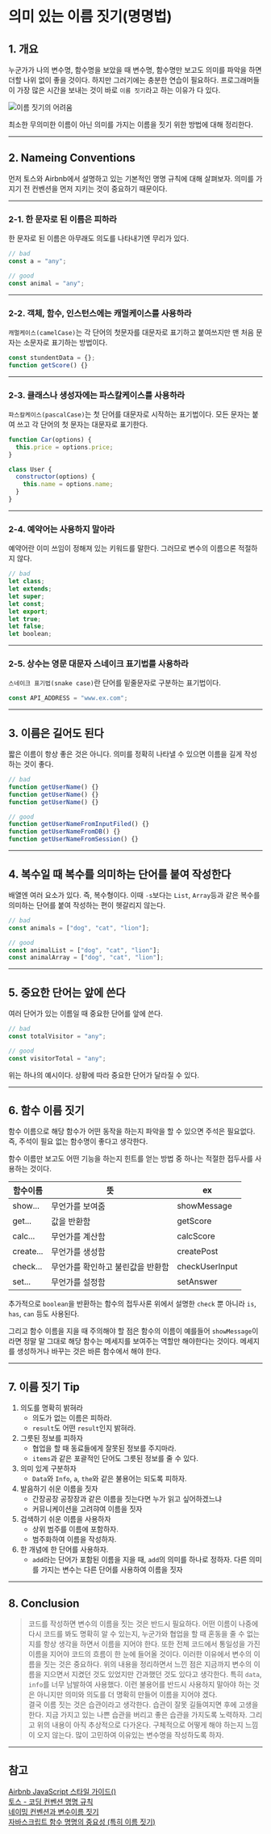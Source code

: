 # 의미 있는 이름 짓기(명명법)

## 1. 개요

누군가가 나의 변수명, 함수명을 보았을 때 변수명, 함수명만 보고도 의미를 파악을 하면 더할 나위 없이 좋을 것이다.
하지만 그러기에는 충분한 연습이 필요하다. 프로그래머들이 가장 많은 시간을 보내는 것이 바로 `이름 짓기`라고 하는 이유가 다 있다.

![이름 짓기의 어려움](https://i1.daumcdn.net/thumb/C264x200/?fname=https://blog.kakaocdn.net/dn/brapcH/btqzfGnjMOr/zAPAX87XnkRMps3i5za1jk/img.png)

최소한 무의미한 이름이 아닌 의미를 가지는 이름을 짓기 위한 방법에 대해 정리한다.

---

## 2. Nameing Conventions

먼저 토스와 Airbnb에서 설명하고 있는 기본적인 명명 규칙에 대해 살펴보자. 의미를 가지기 전 컨벤션을 먼저 지키는 것이 중요하기 때문이다.

---

### 2-1. 한 문자로 된 이름은 피하라

한 문자로 된 이름은 아무래도 의도를 나타내기엔 무리가 있다.

```javascript
// bad
const a = "any";

// good
const animal = "any";
```

---

### 2-2. 객체, 함수, 인스턴스에는 캐멀케이스를 사용하라

`캐멀케이스(camelCase)`는 각 단어의 첫문자를 대문자로 표기하고 붙여쓰지만 맨 처음 문자는 소문자로 표기하는 방법이다.

```javascript
const stundentData = {};
function getScore() {}
```

---

### 2-3. 클래스나 생성자에는 파스칼케이스를 사용하라

`파스칼케이스(pascalCase)`는 첫 단어를 대문자로 시작하는 표기법이다. 모든 문자는 붙여 쓰고 각 단어의 첫 문자는 대문자로 표기한다.

```javascript
function Car(options) {
  this.price = options.price;
}

class User {
  constructor(options) {
    this.name = options.name;
  }
}
```

---

### 2-4. 예약어는 사용하지 말아라

예약어란 이미 쓰임이 정해져 있는 키워드를 말한다. 그러므로 변수의 이름으론 적절하지 않다.

```javascript
// bad
let class;
let extends;
let super;
let const;
let export;
let true;
let false;
let boolean;
```

---

### 2-5. 상수는 영문 대문자 스네이크 표기법를 사용하라

`스네이크 표기법(snake case)`란 단어를 밑줄문자로 구분하는 표기법이다.

```javascript
const API_ADDRESS = "www.ex.com";
```

---

## 3. 이름은 길어도 된다

짧은 이름이 항상 좋은 것은 아니다. 의미를 정확히 나타낼 수 있으면 이름을 길게 작성하는 것이 좋다.

```javascript
// bad
function getUserName() {}
function getUserName() {}
function getUserName() {}

// good
function getUserNameFromInputFiled() {}
function getUserNameFromDB() {}
function getUserNameFromSession() {}
```

---

## 4. 복수일 때 복수를 의미하는 단어를 붙여 작성한다

배열엔 여러 요소가 있다. 즉, 복수형이다. 이때 `-s`보다는 `List`, `Array`등과 같은 복수를 의미하는 단어를 붙여 작성하는 편이 헷갈리지 않는다.

```javascript
// bad
const animals = ["dog", "cat", "lion"];

// good
const animalList = ["dog", "cat", "lion"];
const animalArray = ["dog", "cat", "lion"];
```

---

## 5. 중요한 단어는 앞에 쓴다

여러 단어가 있는 이름일 때 중요한 단어를 앞에 쓴다.

```javascript
// bad
const totalVisitor = "any";

// good
const visitorTotal = "any";
```

위는 하나의 예시이다. 상황에 따라 중요한 단어가 달라질 수 있다.

---

## 6. 함수 이름 짓기

함수 이름으로 해당 함수가 어떤 동작을 하는지 파악을 할 수 있으면 주석은 필요없다. 즉, 주석이 필요 없는 함수명이 좋다고 생각한다.

함수 이름만 보고도 어떤 기능을 하는지 힌트를 얻는 방법 중 하나는 적절한 접두사를 사용하는 것이다.

| 함수이름  | 뜻                                | ex             |
| --------- | --------------------------------- | -------------- |
| show...   | 무언가를 보여줌                   | showMessage    |
| get...    | 값을 반환함                       | getScore       |
| calc...   | 무언가를 계산함                   | calcScore      |
| create... | 무언가를 생성함                   | createPost     |
| check...  | 무언가를 확인하고 불린값을 반환함 | checkUserInput |
| set...    | 무언가를 설정함                   | setAnswer      |

추가적으로 `boolean`을 반환하는 함수의 접두사론 위에서 설명한 `check` 뿐 아니라 `is`, `has`, `can` 등도 사용된다.

그리고 함수 이름을 지을 때 주의해야 할 점은 함수의 이름이 예를들어 `showMessage`이라면 정말 말 그대로 해당 함수는 메세지를 보여주는 역할만 해야한다는 것이다. 메세지를 생성하거나 바꾸는 것은 바른 함수에서 해야 한다.

---

## 7. 이름 짓기 Tip

1. 의도를 명확히 밝혀라
   - 의도가 없는 이름은 피하라.
   - `result`도 어떤 `result`인지 밝혀라.
2. 그릇된 정보를 피하자
   - 협업을 할 때 동료들에게 잘못된 정보를 주지마라.
   - `items`과 같은 포괄적인 단어도 그릇된 정보를 줄 수 있다.
3. 의미 있게 구분하자
   - `Data`와 `Info`, `a`, `the`와 같은 불용어는 되도록 피하자.
4. 발음하기 쉬운 이름을 짓자
   - 간장공장 공장장과 같은 이름을 짓는다면 누가 읽고 싶어하겠느냐
   - 커뮤니케이션을 고려햐여 이름을 짓자
5. 검색하기 쉬운 이름을 사용하자
   - 상위 범주를 이름에 포함하자.
   - 범주화하여 이름을 작성하자.
6. 한 개념에 한 단어를 사용하자.
   - `add`라는 단어가 포함된 이름을 지을 때, `add`의 의미를 하나로 정하자. 다른 의미를 가지는 변수는 다른 단어를 사용하여 이름을 짓자

---

## 8. Conclusion

> 코드를 작성하면 변수의 이름을 짓는 것은 반드시 필요하다. 어떤 이름이 나중에 다시 코드를 봐도 명확히 알 수 있는지, 누군가와 협업을 할 때 혼동을 줄 수 없는지를 항상 생각을 하면서 이름을 지어야 한다. 또한 전체 코드에서 통일성을 가진 이름을 지어야 코드의 흐름이 한 눈에 들어올 것이다. 이러한 이유에서 변수의 이름을 짓는 것은 중요하다. 위의 내용을 정리하면서 느낀 점은 지금까지 변수의 이름을 지으면서 지켰던 것도 있었지만 간과했던 것도 있다고 생각한다. 특히 `data`, `info`를 너무 남발하여 사용했다. 이런 불용어를 반드시 사용하지 말아야 하는 것은 아니지만 의미와 의도를 더 명확히 만들어 이름을 지어야 겠다.  
> 결국 이름 짓는 것은 습관이라고 생각한다. 습관이 잘못 길들여지면 후에 고생을 한다. 지금 가지고 있는 나쁜 습관을 버리고 좋은 습관을 가지도록 노력하자. 그리고 위의 내용이 아직 추상적으로 다가온다. 구체적으로 어떻게 해야 하는지 느낌이 오지 않는다. 많이 고민하여 이유있는 변수명을 작성하도록 하자.

---

## 참고

[Airbnb JavaScript 스타일 가이드()](https://github.com/parksb/javascript-style-guide#%EB%AA%85%EB%AA%85%EA%B7%9C%EC%B9%99-naming-conventions)  
[토스 - 코딩 컨벤션 명명 규칙](https://ui.toast.com/fe-guide/ko_CODING-CONVENTION#%EB%AA%85%EB%AA%85-%EA%B7%9C%EC%B9%99)  
[네이밍 컨벤션과 변수이름 짓기](https://velog.io/@humonnom/%EB%84%A4%EC%9D%B4%EB%B0%8D-%EC%BB%A8%EB%B2%A4%EC%85%98%EA%B3%BC-%EB%B3%80%EC%88%98%EC%9D%B4%EB%A6%84-%EC%A7%93%EA%B8%B0)  
[자바스크립트 함수 명명의 중요성 (특히 이름 짓기)](https://readyt0g0.tistory.com/entry/%ED%95%A8%EC%88%98-%EB%AA%85%EB%AA%85%EC%9D%98-%EC%A4%91%EC%9A%94%EC%84%B1-%ED%8A%B9%ED%9E%88-%EC%9D%B4%EB%A6%84-%EC%A7%93%EA%B8%B0)
